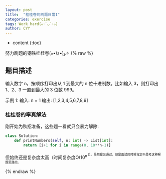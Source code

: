 ```yaml
---
layout: post
title:  "桂桂卷的刷题日常1"
categories: exercise
tags: Work hard(๑･`◡´･๑)
author: CYY
---
```


* content
{:toc}

努力刷题的钢铁桂桂卷(๑•̀ㅂ•́)و✧
{% raw %}
## 题目描述
输入数字 n，按顺序打印出从 1 到最大的 n 位十进制数。比如输入 3，则打印出 1、2、3 一直到最大的 3 位数 999。

示例 1:
  输入: n = 1
  输出: [1,2,3,4,5,6,7,8,9]

### 桂桂卷的率真解法
刚开始为秋招准备，这些题一看就只会暴力解除:

```python
class Solution:
    def printNumbers(self, n: int) -> List[int]:
        return [i+1 for i in range(0, 10**n-1)]
```
但始终还是复杂度太高（时间复杂度O(10<sup>n<sup> )）。虽然提交通过，但是面试的时候肯定不是考这种解题思路的。


{% endraw %}
